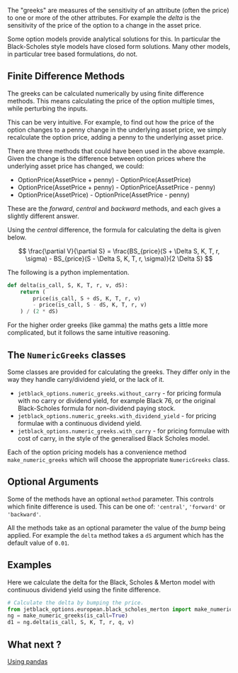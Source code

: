 The "greeks" are measures of the sensitivity of an attribute (often the price)
to one or more of the other attributes. For example the *delta* is the sensitivity of
the price of the option to a change in the asset price.

Some option models provide analytical solutions for this. In particular the
Black-Scholes style models have closed form solutions. Many other models, in
particular tree based formulations, do not.

## Finite Difference Methods

The greeks can be calculated numerically by using finite difference methods.
This means calculating the price of the option multiple times, while perturbing
the inputs.

This can be very intuitive. For example, to find out how the price of the option
changes to a penny change in the underlying asset price, we simply recalculate
the option price, adding a penny to the underlying asset price.

There are three methods that could have been used in the above example. Given
the change is the difference between option prices where the underlying asset
price has changed, we could:

* OptionPrice(AssetPrice + penny) - OptionPrice(AssetPrice)
* OptionPrice(AssetPrice + penny) - OptionPrice(AssetPrice - penny)
* OptionPrice(AssetPrice) - OptionPrice(AssetPrice - penny)

These are the *forward*, *central* and *backward* methods, and each gives a
slightly different answer.

Using the *central* difference, the formula for calculating the delta is given
below.

$$
\frac{\partial V}{\partial S} = \frac{BS_{price}(S + \Delta S, K, T, r, \sigma) - BS_{price}(S - \Delta S, K, T, r, \sigma)}{2 \Delta S}
$$

The following is a python implementation.

```python
def delta(is_call, S, K, T, r, v, dS):
    return (
        price(is_call, S + dS, K, T, r, v)
        - price(is_call, S - dS, K, T, r, v)
    ) / (2 * dS)
```

For the higher order greeks (like gamma) the maths gets a little more complicated,
but it follows the same intuitive reasoning.

## The `NumericGreeks` classes

Some classes are provided for calculating the greeks. They differ only in the
way they handle carry/dividend yield, or the lack of it.

* `jetblack_options.numeric_greeks.without_carry` - for pricing formula with no
    carry or dividend yield, for example Black 76, or the original Black-Scholes
    formula for non-dividend paying stock.
* `jetblack_options.numeric_greeks.with_dividend_yield` - for pricing formulae
    with a continuous dividend yield.
* `jetblack_options.numeric_greeks.with_carry` - for pricing formulae with cost
    of carry, in the style of the generalised Black Scholes model.

Each of the option pricing models has a convenience method `make_numeric_greeks`
which will choose the appropriate `NumericGreeks` class.

## Optional Arguments

Some of the methods have an optional `method` parameter. This controls which finite difference is used. This can be
one of: `'central'`, `'forward'` or `'backward'`.

All the methods take as an optional parameter the value of
the *bump* being applied. For example the `delta` method
takes a `dS` argument which has the default value of `0.01`.

## Examples

Here we calculate the delta for the Black, Scholes & Merton model with continuous
dividend yield using the finite difference.

```python
# Calculate the delta by bumping the price.
from jetblack_options.european.black_scholes_merton import make_numeric_greeks
ng = make_numeric_greeks(is_call=True)
d1 = ng.delta(is_call, S, K, T, r, q, v)
```


## What next ?

[Using pandas](./pandas.md)